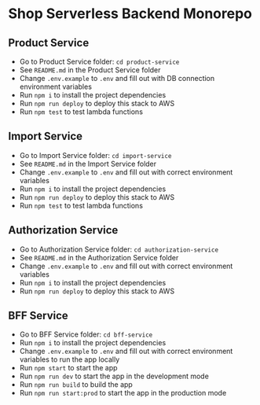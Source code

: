 # Shop Serverless Backend Monorepo

## Product Service
- Go to Product Service folder:  `cd product-service`
- See `README.md` in the Product Service folder
- Change `.env.example` to `.env` and fill out with DB connection environment variables
- Run `npm i` to install the project dependencies
- Run `npm run deploy` to deploy this stack to AWS
- Run `npm test` to test lambda functions

## Import Service
- Go to Import Service folder:  `cd import-service`
- See `README.md` in the Import Service folder
- Change `.env.example` to `.env` and fill out with correct environment variables
- Run `npm i` to install the project dependencies
- Run `npm run deploy` to deploy this stack to AWS
- Run `npm test` to test lambda functions

## Authorization Service
- Go to Authorization Service folder:  `cd authorization-service`
- See `README.md` in the Authorization Service folder
- Change `.env.example` to `.env` and fill out with correct environment variables
- Run `npm i` to install the project dependencies
- Run `npm run deploy` to deploy this stack to AWS

## BFF Service
- Go to BFF Service folder:  `cd bff-service`
- Run `npm i` to install the project dependencies
- Change `.env.example` to `.env` and fill out with correct environment variables to run the app locally
- Run `npm start` to start the app
- Run `npm run dev` to start the app in the development mode
- Run `npm run build` to build the app
- Run `npm run start:prod` to start the app in the production mode